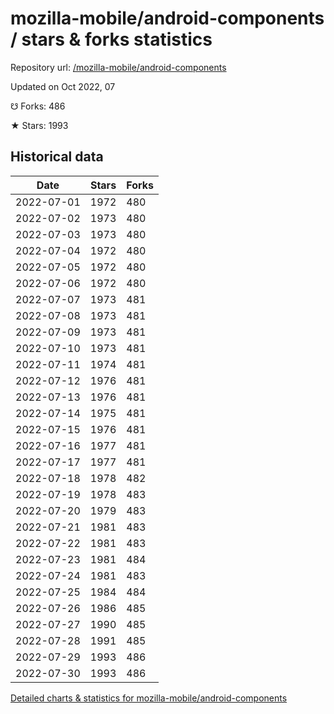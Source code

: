 # mozilla-mobile/android-components / stars & forks statistics

Repository url: [/mozilla-mobile/android-components](https://github.com/mozilla-mobile/android-components)

Updated on Oct 2022, 07

☋ Forks: 486

★ Stars: 1993

## Historical data
| Date | Stars | Forks |
|------|-------|-------|
| 2022-07-01 | 1972 | 480 | 
| 2022-07-02 | 1973 | 480 | 
| 2022-07-03 | 1973 | 480 | 
| 2022-07-04 | 1972 | 480 | 
| 2022-07-05 | 1972 | 480 | 
| 2022-07-06 | 1972 | 480 | 
| 2022-07-07 | 1973 | 481 | 
| 2022-07-08 | 1973 | 481 | 
| 2022-07-09 | 1973 | 481 | 
| 2022-07-10 | 1973 | 481 | 
| 2022-07-11 | 1974 | 481 | 
| 2022-07-12 | 1976 | 481 | 
| 2022-07-13 | 1976 | 481 | 
| 2022-07-14 | 1975 | 481 | 
| 2022-07-15 | 1976 | 481 | 
| 2022-07-16 | 1977 | 481 | 
| 2022-07-17 | 1977 | 481 | 
| 2022-07-18 | 1978 | 482 | 
| 2022-07-19 | 1978 | 483 | 
| 2022-07-20 | 1979 | 483 | 
| 2022-07-21 | 1981 | 483 | 
| 2022-07-22 | 1981 | 483 | 
| 2022-07-23 | 1981 | 484 | 
| 2022-07-24 | 1981 | 483 | 
| 2022-07-25 | 1984 | 484 | 
| 2022-07-26 | 1986 | 485 | 
| 2022-07-27 | 1990 | 485 | 
| 2022-07-28 | 1991 | 485 | 
| 2022-07-29 | 1993 | 486 | 
| 2022-07-30 | 1993 | 486 | 


[Detailed charts & statistics for mozilla-mobile/android-components](https://reviewgithub.com/rep/mozilla-mobile/android-components)
